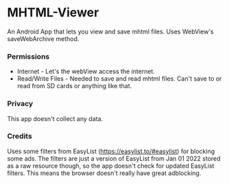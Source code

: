 # MHTML-Viewer

An Android App that lets you view and save mhtml files. Uses WebView's saveWebArchive method.

### Permissions

- Internet - Let's the webView access the internet.
- Read/Write Files - Needed to save and read mhtml files. Can't save to or read from SD cards or anything like that.

### Privacy

This app doesn't collect any data.

### Credits

Uses some filters from EasyList (https://easylist.to/#easylist) for blocking some ads. The filters are just a version of EasyList from Jan 01 2022 stored as a raw resource though, so the app doesn't check for updated EasyList filters. This means the browser doesn't really have great adblocking.

